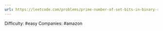 ```yaml
---
url: https://leetcode.com/problems/prime-number-of-set-bits-in-binary-representation
---
```


Difficulty: #easy
Companies: #amazon